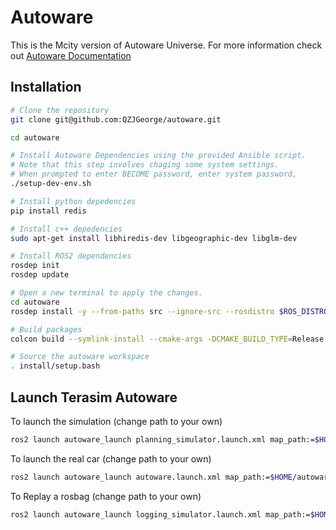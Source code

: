 # Autoware

This is the Mcity version of Autoware Universe. For more information check out [Autoware Documentation](https://autowarefoundation.github.io/autoware-documentation/main/)

## Installation
```bash
# Clone the repository
git clone git@github.com:QZJGeorge/autoware.git

cd autoware

# Install Autoware Dependencies using the provided Ansible script. 
# Note that this step involves chaging some system settings. 
# When prompted to enter BECOME password, enter system password,
./setup-dev-env.sh

# Install python depedencies
pip install redis

# Install c++ depedencies
sudo apt-get install libhiredis-dev libgeographic-dev libglm-dev

# Install ROS2 dependencies
rosdep init
rosdep update

# Open a new terminal to apply the changes.
cd autoware
rosdep install -y --from-paths src --ignore-src --rosdistro $ROS_DISTRO

# Build packages
colcon build --symlink-install --cmake-args -DCMAKE_BUILD_TYPE=Release

# Source the autoware workspace
. install/setup.bash
```

## Launch Terasim Autoware
To launch the simulation (change path to your own)
```bash
ros2 launch autoware_launch planning_simulator.launch.xml map_path:=$HOME/autoware/map vehicle_model:=sample_vehicle sensor_model:=sample_sensor_kit lanelet2_map_file:=lanelet2_mcity_v41.osm
```

To launch the real car (change path to your own)
```bash
ros2 launch autoware_launch autoware.launch.xml map_path:=$HOME/autoware/map vehicle_model:=sample_vehicle sensor_model:=sample_sensor_kit lanelet2_map_file:=lanelet2_mcity_v41.osm
```

To Replay a rosbag (change path to your own)
```bash
ros2 launch autoware_launch logging_simulator.launch.xml map_path:=$HOME/autoware/map vehicle_model:=sample_vehicle sensor_model:=sample_sensor_kit lanelet2_map_file:=lanelet2_mcity_v41.osm
```
